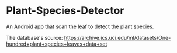 # Plant-Species-Detector
An Android app that scan the leaf to detect the plant species. 

The database's source: https://archive.ics.uci.edu/ml/datasets/One-hundred+plant+species+leaves+data+set
